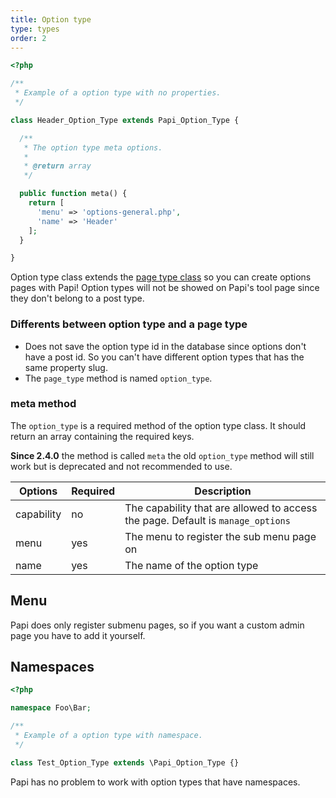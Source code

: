 ```yaml
---
title: Option type
type: types
order: 2
---
```


```php
<?php

/**
 * Example of a option type with no properties.
 */

class Header_Option_Type extends Papi_Option_Type {

  /**
   * The option type meta options.
   *
   * @return array
   */

  public function meta() {
    return [
      'menu' => 'options-general.php',
      'name' => 'Header'
    ];
  }

}
```

Option type class extends the [page type class](#page-type) so you can create options pages with Papi! Option types will not be showed on Papi's tool page since they don't belong to a post type.

### Differents between option type and a page type

- Does not save the option type id in the database since options don't have a post id. So you can't have different option types that has the same property slug.
- The `page_type` method is named `option_type`.

### meta method

The `option_type` is a required method of the option type class. It should return an array containing the required keys.

**Since 2.4.0** the method is called `meta` the old `option_type` method will still work but is deprecated and not recommended to use.

Options    | Required | Description
-----------|----------|------------
capability | no       | The capability that are allowed to access the page. Default is `manage_options`
menu       | yes      | The menu to register the sub menu page on
name       | yes      | The name of the option type

## Menu

Papi does only register submenu pages, so if you want a custom admin page you have to add it yourself.

## Namespaces

```php
<?php

namespace Foo\Bar;

/**
 * Example of a option type with namespace.
 */

class Test_Option_Type extends \Papi_Option_Type {}
```

Papi has no problem to work with option types that have namespaces.

